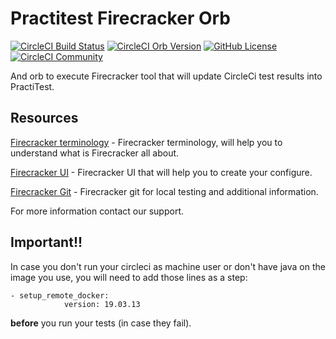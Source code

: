 # Practitest Firecracker Orb

[![CircleCI Build Status](https://circleci.com/gh/PractiTest/firecracker-orb.svg?style=shield "CircleCI Build Status")](https://circleci.com/gh/PractiTest/firecracker-orb) [![CircleCI Orb Version](https://badges.circleci.com/orbs/practitest/firecracker.svg)](https://circleci.com/orbs/registry/orb/practitest/firecracker) [![GitHub License](https://img.shields.io/badge/license-MIT-lightgrey.svg)](https://raw.githubusercontent.com/PractiTest/firecracker-orb/master/LICENSE) [![CircleCI Community](https://img.shields.io/badge/community-CircleCI%20Discuss-343434.svg)](https://discuss.circleci.com/c/ecosystem/orbs)

And orb to execute Firecracker tool that will update CircleCi test results into PractiTest.

## Resources

[Firecracker terminology](https://www.practitest.com/help/methodology-tips/firecracker/) - Firecracker terminology, will help you to understand what is Firecracker all about.

[Firecracker UI](https://firecracker-ui-prod.practitest.com/) - Firecracker UI that will help you to create your configure.

[Firecracker Git](https://github.com/PractiTest/practitest-firecracker) - Firecracker git for local testing and additional information.

For more information contact our support.

## Important!!

In case you don't run your circleci as machine user or don't have java on the image you use, you will need to add those lines as a step:
~~~
- setup_remote_docker:
            version: 19.03.13
~~~
**before** you run your tests (in case they fail).